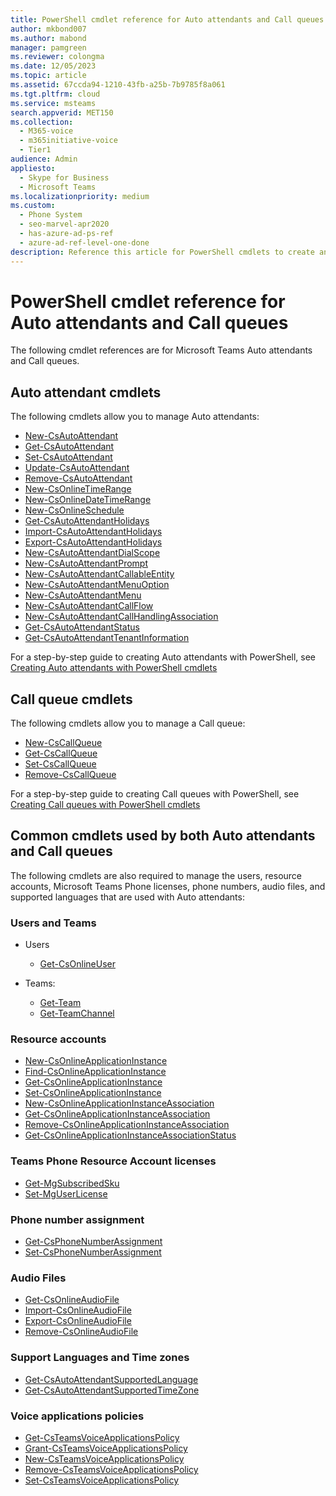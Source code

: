 ```yaml
---
title: PowerShell cmdlet reference for Auto attendants and Call queues
author: mkbond007
ms.author: mabond
manager: pamgreen
ms.reviewer: colongma
ms.date: 12/05/2023
ms.topic: article
ms.assetid: 67ccda94-1210-43fb-a25b-7b9785f8a061
ms.tgt.pltfrm: cloud
ms.service: msteams
search.appverid: MET150
ms.collection: 
  - M365-voice
  - m365initiative-voice
  - Tier1
audience: Admin
appliesto: 
  - Skype for Business
  - Microsoft Teams
ms.localizationpriority: medium
ms.custom:
  - Phone System
  - seo-marvel-apr2020
  - has-azure-ad-ps-ref
  - azure-ad-ref-level-one-done
description: Reference this article for PowerShell cmdlets to create and manage Auto attendants and Call queues in Microsoft Teams.
---
```


# PowerShell cmdlet reference for Auto attendants and Call queues

The following cmdlet references are for Microsoft Teams Auto attendants and Call queues.

## Auto attendant cmdlets

The following cmdlets allow you to manage Auto attendants:

- [New-CsAutoAttendant](/powershell/module/teams/new-csautoattendant)  
- [Get-CsAutoAttendant](/powershell/module/teams/get-csautoattendant)
- [Set-CsAutoAttendant](/powershell/module/teams/set-csautoattendant)
- [Update-CsAutoAttendant](/powershell/module/teams/update-csautoattendant)
- [Remove-CsAutoAttendant](/powershell/module/teams/remove-csautoattendant)
- [New-CsOnlineTimeRange](/powershell/module/teams/new-csonlinetimerange)
- [New-CsOnlineDateTimeRange](/powershell/module/teams/new-csonlinedatetimerange)
- [New-CsOnlineSchedule](/powershell/module/teams/New-CsOnlineSchedule)
- [Get-CsAutoAttendantHolidays](/powershell/module/teams/get-csautoattendantholidays)
- [Import-CsAutoAttendantHolidays](/powershell/module/teams/import-csautoattendantholidays)
- [Export-CsAutoAttendantHolidays](/powershell/module/teams/export-csautoattendantholidays)
- [New-CsAutoAttendantDialScope](/powershell/module/teams/New-CsAutoAttendantDialScope)
- [New-CsAutoAttendantPrompt](/powershell/module/teams/New-CsAutoAttendantPrompt)
- [New-CsAutoAttendantCallableEntity](/powershell/module/teams/New-CsAutoAttendantCallableEntity)
- [New-CsAutoAttendantMenuOption](/powershell/module/teams/New-CsAutoAttendantMenuOption)
- [New-CsAutoAttendantMenu](/powershell/module/teams/new-csautoattendantmenu)
- [New-CsAutoAttendantCallFlow](/powershell/module/teams/New-CsAutoAttendantCallFlow)
- [New-CsAutoAttendantCallHandlingAssociation](/powershell/module/teams/New-CsAutoAttendantCallHandlingAssociation)
- [Get-CsAutoAttendantStatus](/powershell/module/teams/Get-CsAutoAttendantStatus)
- [Get-CsAutoAttendantTenantInformation](/powershell/module/teams/Get-CsAutoAttendantTenantInformation)

For a step-by-step guide to creating Auto attendants with PowerShell, see [Creating Auto attendants with PowerShell cmdlets](create-a-phone-system-auto-attendant-via-cmdlets.md)

## Call queue cmdlets

The following cmdlets allow you to manage a Call queue:

- [New-CsCallQueue](/powershell/module/teams/New-CsCallQueue)
- [Get-CsCallQueue](/powershell/module/teams/Get-CsCallQueue)
- [Set-CsCallQueue](/powershell/module/teams/Set-CsCallQueue)
- [Remove-CsCallQueue](/powershell/module/teams/Remove-CsCallQueue)

For a step-by-step guide to creating Call queues with PowerShell, see [Creating Call queues with PowerShell cmdlets](create-a-phone-system-call-queue-via-cmdlets.md)

## Common cmdlets used by both Auto attendants and Call queues

The following cmdlets are also required to manage the users, resource accounts, Microsoft Teams Phone licenses, phone numbers, audio files, and supported languages that are used with Auto attendants:

### Users and Teams

- Users
  - [Get-CsOnlineUser](/powershell/module/teams/Get-CsOnlineUser)

- Teams:
  - [Get-Team](/powershell/module/teams/Get-Team)
  - [Get-TeamChannel](/powershell/module/teams/Get-TeamChannel)

### Resource accounts

- [New-CsOnlineApplicationInstance](/powershell/module/teams/New-CsOnlineApplicationInstance)
- [Find-CsOnlineApplicationInstance](/powershell/module/teams/Find-CsOnlineApplicationInstance)
- [Get-CsOnlineApplicationInstance](/powershell/module/teams/Get-CsOnlineApplicationInstance)
- [Set-CsOnlineApplicationInstance](/powershell/module/teams/Set-CsOnlineApplicationInstance)
- [New-CsOnlineApplicationInstanceAssociation](/powershell/module/teams/New-CsOnlineApplicationInstanceAssociation)
- [Get-CsOnlineApplicationInstanceAssociation](/powershell/module/teams/Get-CsOnlineApplicationInstanceAssociation)
- [Remove-CsOnlineApplicationInstanceAssociation](/powershell/module/teams/Remove-CsOnlineApplicationInstanceAssociation)
- [Get-CsOnlineApplicationInstanceAssociationStatus](/powershell/module/teams/Get-CsOnlineApplicationInstanceAssociationStatus)

### Teams Phone Resource Account licenses

- [Get-MgSubscribedSku](/powershell/module/microsoft.graph.identity.directorymanagement/get-mgsubscribedsku)
- [Set-MgUserLicense](/powershell/module/microsoft.graph.users.actions/set-mguserlicense)

### Phone number assignment

- [Get-CsPhoneNumberAssignment](/powershell/module/teams/Get-CsPhoneNumberAssignment)
- [Set-CsPhoneNumberAssignment](/powershell/module/teams/Set-CsPhoneNumberAssignment)

### Audio Files

- [Get-CsOnlineAudioFile](/powershell/module/teams/Get-CsOnlineAudioFile)
- [Import-CsOnlineAudioFile](/powershell/module/teams/Import-CsOnlineAudioFile)
- [Export-CsOnlineAudioFile](/powershell/module/teams/Export-CsOnlineAudioFile)
- [Remove-CsOnlineAudioFile](/powershell/module/teams/Remove-CsOnlineAudioFile)

### Support Languages and Time zones

- [Get-CsAutoAttendantSupportedLanguage](/powershell/module/teams/Get-CsAutoAttendantSupportedLanguage)
- [Get-CsAutoAttendantSupportedTimeZone](/powershell/module/teams/Get-CsAutoAttendantSupportedTimeZone)

### Voice applications policies

- [Get-CsTeamsVoiceApplicationsPolicy](/powershell/module/teams/Get-CsTeamsVoiceApplicationsPolicy)
- [Grant-CsTeamsVoiceApplicationsPolicy](/powershell/module/teams/Grant-CsTeamsVoiceApplicationsPolicy)
- [New-CsTeamsVoiceApplicationsPolicy](/powershell/module/teams/New-CsTeamsVoiceApplicationsPolicy)
- [Remove-CsTeamsVoiceApplicationsPolicy](/powershell/module/teams/Remove-CsTeamsVoiceApplicationsPolicy)
- [Set-CsTeamsVoiceApplicationsPolicy](/powershell/module/teams/Set-CsTeamsVoiceApplicationsPolicy)
